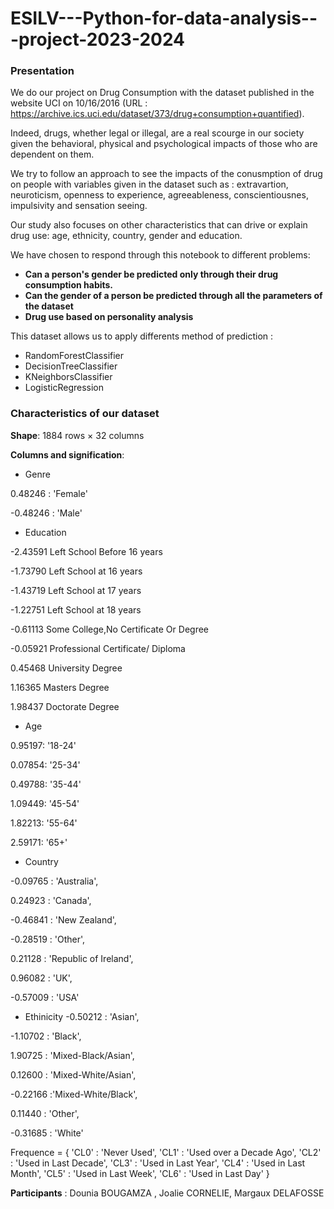 # ESILV---Python-for-data-analysis---project-2023-2024

### Presentation

We do our project on Drug Consumption with the dataset published in the website UCI on 10/16/2016 (URL : https://archive.ics.uci.edu/dataset/373/drug+consumption+quantified). 

Indeed, drugs, whether legal or illegal, are a real scourge in our society given the behavioral, physical and psychological impacts of those who are dependent on them.

We try to follow an approach to see the impacts of the conusmption of drug on people with variables given in the dataset such as : extravartion, neuroticism, openness to experience, agreeableness, conscientiousnes, impulsivity and sensation seeing.

Our study also focuses on other characteristics that can drive or explain drug use: age, ethnicity, country, gender and education.

We have chosen to respond through this notebook to different problems: 

- **Can a person's gender be predicted only through their drug consumption habits.**
- **Can the gender of a person be predicted through all the parameters of the dataset**
- **Drug use based on personality analysis**

This dataset allows us to apply differents method of prediction :

- RandomForestClassifier
- DecisionTreeClassifier
- KNeighborsClassifier
- LogisticRegression

### Characteristics of our dataset

**Shape**: 1884 rows × 32 columns

**Columns and signification**:
- Genre

0.48246 : 'Female'

-0.48246 : 'Male'

- Education
 
-2.43591	Left School Before 16 years
  
-1.73790	Left School at 16 years	

-1.43719	Left School at 17 years	

-1.22751	Left School at 18 years	

-0.61113	Some College,No Certificate Or Degree	

-0.05921	Professional Certificate/ Diploma	

0.45468	University Degree	

1.16365	Masters Degree	

1.98437	Doctorate Degree	

- Age
  
0.95197: '18-24'
  
0.07854: '25-34'

0.49788: '35-44'

1.09449: '45-54'

1.82213: '55-64'

2.59171: '65+'

- Country

-0.09765 : 'Australia',

0.24923 : 'Canada',

-0.46841 : 'New Zealand',

-0.28519 : 'Other',

0.21128 : 'Republic of Ireland',

0.96082 : 'UK',
     
-0.57009 : 'USA'

- Ethinicity
-0.50212 : 'Asian',
  
-1.10702 : 'Black',

1.90725 : 'Mixed-Black/Asian',

0.12600 : 'Mixed-White/Asian',

-0.22166 :'Mixed-White/Black',

0.11440 : 'Other',

-0.31685 : 'White'

Frequence = {
     'CL0' : 'Never Used',
     'CL1' : 'Used over a Decade Ago',
     'CL2'  : 'Used in Last Decade',
     'CL3' :  'Used in Last Year',
     'CL4'  : 'Used in Last Month',
     'CL5' :  'Used in Last Week',
     'CL6' :  'Used in Last Day'
}


**Participants** : Dounia BOUGAMZA , Joalie CORNELIE, Margaux DELAFOSSE
